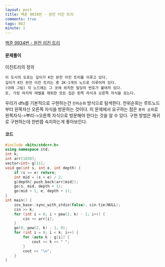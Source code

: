 ```yaml
---
layout: post
title: 백준 9934번 - 완전 이진 트리
comments: true
tags: BOJ
minute: 1
---
```

[백준 9934번 - 완전 이진 트리](https://www.acmicpc.net/problem/9934)  

<h4>문제풀이</h4>

이진트리의 정의

 ```
 이 도시의 도로는 깊이가 K인 완전 이진 트리를 이루고 있다. 
 깊이가 K인 완전 이진 트리는 총 2K-1개의 노드로 이루어져 있다. 
 (아래 그림) 각 노드에는 그 곳에 위치한 빌딩의 번호가 붙여져 있다. 
 또, 가장 마지막 레벨을 제외한 모든 집은 왼쪽 자식과 오른쪽 자식을 갖는다.
 ```

우리가 dfs를 기본적으로 구현하는건 `전위순회` 방식으로 탐색한다. 전위순회는 루트노드부터 왼쪽자신 오른쪽 자식을 방문하는 것이다. 이 문제에서 요구하는 점은 `중위 순회`로 왼쪽자식->뿌리->오른쪽 자식으로 방문해야 한다는 것을 알 수 있다. 구현 방법은 재귀로 구현하는데 한번쯤 숙지하는게 좋아보인다.

<h4>코드</h4>

```c++
#include <bits/stdc++.h>
using namespace std;
int k;
int arr[1030];
vector<int> g[11];
void go(int s, int e, int depth) {
    if (s >= e) return;
    int mid = (s + e) / 2;
    g[depth].push_back(arr[mid]);
    go(s, mid, depth + 1);
    go(mid + 1, e, depth + 1);
}
int main() {
    ios_base::sync_with_stdio(false), cin.tie(NULL);
    cin >> k;
    for (int i = 0; i < pow(2, k) - 1; i++) {
        cin >> arr[i];
    }
    go(0, pow(2, k) - 1, 0);
    for (int i = 0; i < k; i++) {
        for (auto k : g[i]) {
            cout << k << " ";
        }
        cout << "\n";
    }
}
```